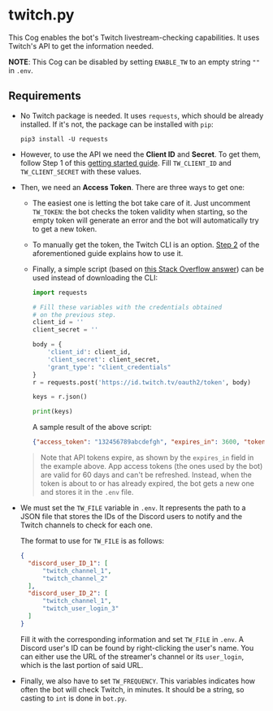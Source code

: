 # twitch.py

This Cog enables the bot's Twitch livestream-checking capabilities. It uses  Twitch's API to get the information needed.

**NOTE**: This Cog can be disabled by setting `ENABLE_TW` to an empty string `""` in `.env`.

## Requirements

- No Twitch package is needed. It uses `requests`, which should be already installed. If it's not, the package can be installed with `pip`:

  ```
  pip3 install -U requests
  ```

- However, to use the API we need the **Client ID** and **Secret**. To get them, follow Step 1 of this [getting started guide](https://dev.twitch.tv/docs/api/#step-1-register-an-application). Fill `TW_CLIENT_ID` and `TW_CLIENT_SECRET` with these values.

- Then, we need an **Access Token**. There are three ways to get one:

  - The easiest one is letting the bot take care of it. Just uncomment `TW_TOKEN`: the bot checks the token validity when starting, so the empty token will generate an error and the bot will automatically try to get a new token.

  - To manually get the token, the Twitch CLI is an option. [Step 2](https://dev.twitch.tv/docs/api/#step-2-authentication-using-the-twitch-cli) of the aforementioned guide explains how to use it.

  - Finally, a simple script (based on [this Stack Overflow answer](https://stackoverflow.com/a/66536359)) can be used instead of downloading the CLI:

    ```python
    import requests
    
    # Fill these variables with the credentials obtained
    # on the previous step.
    client_id = ''
    client_secret = ''
    
    body = {
        'client_id': client_id,
        'client_secret': client_secret,
        'grant_type': "client_credentials"
    }
    r = requests.post('https://id.twitch.tv/oauth2/token', body)
    
    keys = r.json()
    
    print(keys)
    ```

    A sample result of the above script:

    ```json
    {"access_token": "132456789abcdefgh", "expires_in": 3600, "token_type": "bearer"}
    ```

  > Note that API tokens expire, as shown by the `expires_in` field in the example above. App access tokens (the ones used by the bot) are valid for 60 days and can't be refreshed. Instead, when the token is about to or has already expired, the bot gets a new one and stores it in the `.env` file.

- We must set the `TW_FILE` variable in `.env`. It represents the path to a JSON file that stores the IDs of the Discord users to notify and the Twitch channels to check for each one.

  The format to use for `TW_FILE` is as follows:

  ```json
  {
  	"discord_user_ID_1": [
  		"twitch_channel_1",
  		"twitch_channel_2"
  	],
  	"discord_user_ID_2": [
  		"twitch_channel_1",
  		"twitch_user_login_3"
  	]
  }
  ```

  Fill it with the corresponding information and set `TW_FILE` in `.env`.
  A Discord user's ID can be found by right-clicking the user's name.
  You can either use the URL of the streamer's channel or its `user_login`, which is the last portion of said URL.

- Finally, we also have to set `TW_FREQUENCY`. This variables indicates how often the bot will check Twitch, in minutes. It should be a string, so casting to `int` is done in `bot.py`.